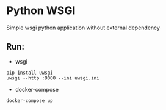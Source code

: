 # Python WSGI

Simple wsgi python application without external dependency

## Run:

- wsgi
```
pip install uwsgi
uwsgi --http :9000 --ini uwsgi.ini
```
- docker-compose
```
docker-compose up
```